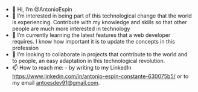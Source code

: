 - 👋 Hi, I’m @AntonioEspin
- 👀 I’m interested in being part of this technological change that the world is experiencing. Contribute with my knowledge and skills so that other people are much more interested in technology
- 🌱 I’m currently learning the latest features that a web developer requires. I know how important it is to update the concepts in this profession
- 💞️ I’m looking to collaborate in projects that contribute to the world and to people, an easy adaptation in this technological revolution.
- 📫 How to reach me: - by writing to my LinkedIn https://www.linkedin.com/in/antonio-espin-constante-630075b5/ or to my email antoesdev91@gmail.com.

<!---
AntonioEspin/AntonioEspin is a ✨ special ✨ repository because its `README.md` (this file) appears on your GitHub profile.
You can click the Preview link to take a look at your changes.
--->
